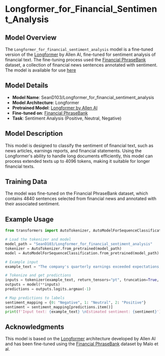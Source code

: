 # Longformer_for_Financial_Sentiment_Analysis

## Model Overview
The `Longformer_for_financial_sentiment_analysis` model is a fine-tuned version of the [Longformer](https://huggingface.co/allenai/longformer-base-4096) by Allen AI, fine-tuned for sentiment analysis of financial text. The fine-tuning process used the [Financial PhraseBank](https://www.researchgate.net/publication/251231364_FinancialPhraseBank-v10) dataset, a collection of financial news sentences annotated with sentiment. The model is available for use [here](https://huggingface.co/SeanD103/Longformer_for_financial_sentiment_analysis)

## Model Details
- **Model Name**: SeanD103/Longformer_for_financial_sentiment_analysis
- **Model Architecture**: Longformer
- **Pretrained Model**: [Longformer by Allen AI](https://huggingface.co/allenai/longformer-base-4096)
- **Fine-tuned on**: [Financial PhraseBank](https://www.researchgate.net/publication/251231107_Good_Debt_or_Bad_Debt_Detecting_Semantic_Orientations_in_Economic_Texts)
- **Task**: Sentiment Analysis (Positive, Neutral, Negative)

## Model Description
This model is designed to classify the sentiment of financial text, such as news articles, earnings reports, and financial statements. Using the Longformer's ability to handle long documents efficiently, this model can process extended texts up to 4096 tokens, making it suitable for longer financial texts.

## Training Data
The model was fine-tuned on the Financial PhraseBank dataset, which contains 4840 sentences selected from financial news and annotated with their associated sentiment.

## Example Usage
```python
from transformers import AutoTokenizer, AutoModelForSequenceClassification

# Load the tokenizer and model
model_path = "SeanD103/Longformer_for_financial_sentiment_analysis"
tokenizer = AutoTokenizer.from_pretrained(model_path)
model = AutoModelForSequenceClassification.from_pretrained(model_path)

# Example input
example_text = "The company's quarterly earnings exceeded expectations, leading to a rise in stock prices."

# Tokenize and get predictions
inputs = tokenizer(example_text, return_tensors="pt", truncation=True, padding=True)
outputs = model(**inputs)
predictions = outputs.logits.argmax(-1)

# Map predictions to labels
sentiment_mapping = {0: "Negative", 1: "Neutral", 2: "Positive"}
sentiment = sentiment_mapping[predictions.item()]
print(f'Input text: {example_text} \nEstimated sentiment: {sentiment}')
```

## Acknowledgments
This model is based on the [Longformer](https://arxiv.org/abs/2004.05150) architecture developed by Allen AI and has been fine-tuned using the [Financial PhraseBank](https://www.researchgate.net/publication/251231107_Good_Debt_or_Bad_Debt_Detecting_Semantic_Orientations_in_Economic_Texts) dataset by Malo et al.


